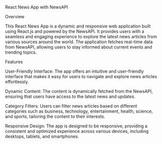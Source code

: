 
React News App with NewsAPI


Overview


This React News App is a dynamic and responsive web application built using React.js and powered by the NewsAPI. It provides users with a seamless and engaging experience to explore the latest news articles from various sources around the world. The application fetches real-time data from NewsAPI, allowing users to stay informed about current events and trending topics.

Features


User-Friendly Interface: The app offers an intuitive and user-friendly interface that makes it easy for users to navigate and explore news articles effortlessly.


Dynamic Content: The content is dynamically fetched from the NewsAPI, ensuring that users have access to the latest news and updates.


Category Filters: Users can filter news articles based on different categories such as business, technology, entertainment, health, science, and sports, tailoring the content to their interests.



Responsive Design: The app is designed to be responsive, providing a consistent and optimized experience across various devices, including desktops, tablets, and smartphones.
